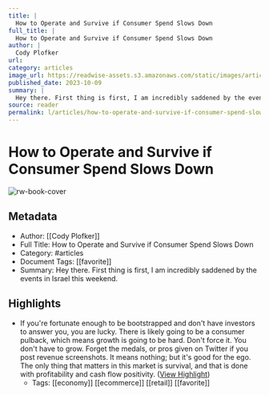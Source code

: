 ```yaml
---
title: |
  How to Operate and Survive if Consumer Spend Slows Down
full_title: |
  How to Operate and Survive if Consumer Spend Slows Down
author: |
  Cody Plofker
url: 
category: articles
image_url: https://readwise-assets.s3.amazonaws.com/static/images/article3.5c705a01b476.png
published_date: 2023-10-09
summary: |
  Hey there. First thing is first, I am incredibly saddened by the events in Israel this weekend.
source: reader
permalink: l/articles/how-to-operate-and-survive-if-consumer-spend-slows-down
---
```

# How to Operate and Survive if Consumer Spend Slows Down

![rw-book-cover](https://readwise-assets.s3.amazonaws.com/static/images/article3.5c705a01b476.png)

## Metadata
- Author: [[Cody Plofker]]
- Full Title: How to Operate and Survive if Consumer Spend Slows Down
- Category: #articles
- Document Tags: [[favorite]] 
- Summary: Hey there. First thing is first, I am incredibly saddened by the events in Israel this weekend.

## Highlights
- If you're fortunate enough to be bootstrapped and don't have investors to answer you, you are lucky. There is likely going to be a consumer pulback, which means growth is going to be hard. Don't force it. You don't have to grow. Forget the medals, or pros given on Twitter if you post revenue screenshots. It means nothing; but it's good for the ego. The only thing that matters in this market is survival, and that is done with profitability and cash flow positivity. ([View Highlight](https://read.readwise.io/read/01hcbehd7jss3mk3vyeg758qe5))
    - Tags: [[economy]] [[ecommerce]] [[retail]] [[favorite]] 


